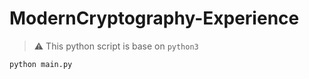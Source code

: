 # ModernCryptography-Experience

>:warning: This python script is base on `python3`

```
python main.py
```

